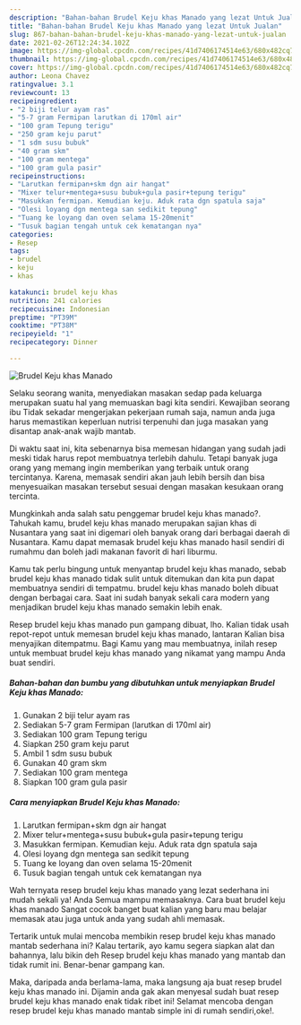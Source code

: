 ```yaml
---
description: "Bahan-bahan Brudel Keju khas Manado yang lezat Untuk Jualan"
title: "Bahan-bahan Brudel Keju khas Manado yang lezat Untuk Jualan"
slug: 867-bahan-bahan-brudel-keju-khas-manado-yang-lezat-untuk-jualan
date: 2021-02-26T12:24:34.102Z
image: https://img-global.cpcdn.com/recipes/41d7406174514e63/680x482cq70/brudel-keju-khas-manado-foto-resep-utama.jpg
thumbnail: https://img-global.cpcdn.com/recipes/41d7406174514e63/680x482cq70/brudel-keju-khas-manado-foto-resep-utama.jpg
cover: https://img-global.cpcdn.com/recipes/41d7406174514e63/680x482cq70/brudel-keju-khas-manado-foto-resep-utama.jpg
author: Leona Chavez
ratingvalue: 3.1
reviewcount: 13
recipeingredient:
- "2 biji telur ayam ras"
- "5-7 gram Fermipan larutkan di 170ml air"
- "100 gram Tepung terigu"
- "250 gram keju parut"
- "1 sdm susu bubuk"
- "40 gram skm"
- "100 gram mentega"
- "100 gram gula pasir"
recipeinstructions:
- "Larutkan fermipan+skm dgn air hangat"
- "Mixer telur+mentega+susu bubuk+gula pasir+tepung terigu"
- "Masukkan fermipan. Kemudian keju. Aduk rata dgn spatula saja"
- "Olesi loyang dgn mentega san sedikit tepung"
- "Tuang ke loyang dan oven selama 15-20menit"
- "Tusuk bagian tengah untuk cek kematangan nya"
categories:
- Resep
tags:
- brudel
- keju
- khas

katakunci: brudel keju khas 
nutrition: 241 calories
recipecuisine: Indonesian
preptime: "PT39M"
cooktime: "PT38M"
recipeyield: "1"
recipecategory: Dinner

---
```



![Brudel Keju khas Manado](https://img-global.cpcdn.com/recipes/41d7406174514e63/680x482cq70/brudel-keju-khas-manado-foto-resep-utama.jpg)

Selaku seorang wanita, menyediakan masakan sedap pada keluarga merupakan suatu hal yang memuaskan bagi kita sendiri. Kewajiban seorang ibu Tidak sekadar mengerjakan pekerjaan rumah saja, namun anda juga harus memastikan keperluan nutrisi terpenuhi dan juga masakan yang disantap anak-anak wajib mantab.

Di waktu  saat ini, kita sebenarnya bisa memesan hidangan yang sudah jadi meski tidak harus repot membuatnya terlebih dahulu. Tetapi banyak juga orang yang memang ingin memberikan yang terbaik untuk orang tercintanya. Karena, memasak sendiri akan jauh lebih bersih dan bisa menyesuaikan masakan tersebut sesuai dengan masakan kesukaan orang tercinta. 



Mungkinkah anda salah satu penggemar brudel keju khas manado?. Tahukah kamu, brudel keju khas manado merupakan sajian khas di Nusantara yang saat ini digemari oleh banyak orang dari berbagai daerah di Nusantara. Kamu dapat memasak brudel keju khas manado hasil sendiri di rumahmu dan boleh jadi makanan favorit di hari liburmu.

Kamu tak perlu bingung untuk menyantap brudel keju khas manado, sebab brudel keju khas manado tidak sulit untuk ditemukan dan kita pun dapat membuatnya sendiri di tempatmu. brudel keju khas manado boleh dibuat dengan berbagai cara. Saat ini sudah banyak sekali cara modern yang menjadikan brudel keju khas manado semakin lebih enak.

Resep brudel keju khas manado pun gampang dibuat, lho. Kalian tidak usah repot-repot untuk memesan brudel keju khas manado, lantaran Kalian bisa menyajikan ditempatmu. Bagi Kamu yang mau membuatnya, inilah resep untuk membuat brudel keju khas manado yang nikamat yang mampu Anda buat sendiri.

<!--inarticleads1-->

##### Bahan-bahan dan bumbu yang dibutuhkan untuk menyiapkan Brudel Keju khas Manado:

1. Gunakan 2 biji telur ayam ras
1. Sediakan 5-7 gram Fermipan (larutkan di 170ml air)
1. Sediakan 100 gram Tepung terigu
1. Siapkan 250 gram keju parut
1. Ambil 1 sdm susu bubuk
1. Gunakan 40 gram skm
1. Sediakan 100 gram mentega
1. Siapkan 100 gram gula pasir




<!--inarticleads2-->

##### Cara menyiapkan Brudel Keju khas Manado:

1. Larutkan fermipan+skm dgn air hangat
1. Mixer telur+mentega+susu bubuk+gula pasir+tepung terigu
1. Masukkan fermipan. Kemudian keju. Aduk rata dgn spatula saja
1. Olesi loyang dgn mentega san sedikit tepung
1. Tuang ke loyang dan oven selama 15-20menit
1. Tusuk bagian tengah untuk cek kematangan nya




Wah ternyata resep brudel keju khas manado yang lezat sederhana ini mudah sekali ya! Anda Semua mampu memasaknya. Cara buat brudel keju khas manado Sangat cocok banget buat kalian yang baru mau belajar memasak atau juga untuk anda yang sudah ahli memasak.

Tertarik untuk mulai mencoba membikin resep brudel keju khas manado mantab sederhana ini? Kalau tertarik, ayo kamu segera siapkan alat dan bahannya, lalu bikin deh Resep brudel keju khas manado yang mantab dan tidak rumit ini. Benar-benar gampang kan. 

Maka, daripada anda berlama-lama, maka langsung aja buat resep brudel keju khas manado ini. Dijamin anda gak akan menyesal sudah buat resep brudel keju khas manado enak tidak ribet ini! Selamat mencoba dengan resep brudel keju khas manado mantab simple ini di rumah sendiri,oke!.

